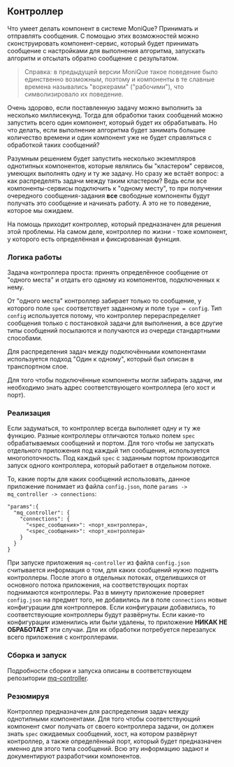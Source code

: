 ## Контроллер

Что умеет делать компонент в системе MoniQue?
Принимать и отправлять сообщения.
С помощью этих возможностей можно сконструировать компонент-сервис, который будет принимать сообщение с настройками для выполнения алгоритма, запускать алгоритм и отсылать обратно сообщение с результатом.

> Справка: в предыдущей версии MoniQue такое поведение было единственно возможным, поэтому и компоненты в те славные времена назывались "воркерами" ("рабочими"), что символизировало их поведение.

Очень здорово, если поставленную задачу можно выполнить за несколько миллисекунд.
Тогда для обработки таких сообщений можно запустить всего один компонент, который будет их обрабатывать.
Но что делать, если выполнение алгоритма будет занимать большее количество времени и один компонент уже не будет справляться с обработкой таких сообщений?

Разумным решением будет запустить несколько экземпляров однотипных компонентов, которые являлись бы "кластером" сервисов, умеющих выполнять одну и ту же задачу.
Но сразу же встаёт вопрос: а как распределять задачи между таким кластером?
Ведь если все компоненты-сервисы подключить к "одному месту", то при получении очередного сообщения-задания **все** свободные компоненты будут получать это сообщение и начинать работу.
А это не то поведение, которое мы ожидаем.

На помощь приходит контроллер, который предназначен для решения этой проблемы.
На самом деле, контроллер по жизни - тоже компонент, у которого есть определённая и фиксированная функция.

### Логика работы

Задача контроллера проста: принять определённое сообщение от "одного места" и отдать его одному из компонентов, подключенных к нему.

От "одного места" контроллер забирает только то сообщение, у которого поле `spec` соответствует заданному и поле `type = config`.
Тип `config` используется потому, что контроллер перераспределяет сообщения только с постановкой задачи для выполнения, а все другие типы сообщений посылаются и получаются из очереди стандартными способами.

Для распределения задач между подключёнными компонентами используется подход "Один к одному", который был описан в транспортном слое.

Для того чтобы подключённые компоненты могли забирать задачи, им необходимо знать адрес соответствующего контроллера (его хост и порт).

### Реализация

Если задуматься, то контроллер всегда выполняет одну и ту же функцию.
Разные контроллеры отличаются только полем `spec` обрабатываемых сообщений и портом.
Для того чтобы не запускать отдельного приложения под каждый тип сообщения, используется многопоточность.
Под каждый `spec` с заданным портом производится запуск одного контроллера, который работает в отдельном потоке.

То, какие порты для каких сообщений использовать, данное приложение понимает из файла `config.json`, полe `params -> mq_controller -> connections`:

```
"params":{
  "mq_controller": {
    "connections": {
      "<spec_сообщения>": <порт_контроллера>,
      "<spec_сообщения>": <порт_контроллера>
    } 
  }
}
```

При запуске приложения `mq-controller` из файла `config.json` считывается информация о том, для каких сообщений нужно поднять контроллеры.
После этого в отдельных потоках, отделившихся от основного потока приложения, на соответствующих портах поднимаются контроллеры.
Раз в минуту приложение проверяет `config.json` на предмет того, не добавились ли в поле `connections` новые конфигурации для контроллеров.
Если конфигурации добавились, то соответствующие контроллеры будут развёрнуты. 
Если какие-то конфигурации изменились или были удалены, то приложение **НИКАК НЕ ОБРАБОТАЕТ** эти случаи.
Для их обработки потребуется перезапуск всего приложения с контроллерами.

### Сборка и запуск

Подробности сборки и запуска описаны в соответствующем репозитории [mq-controller](https://github.com/biocad/mq-controller).

### Резюмируя

Контроллер предназначен для распределения задач между однотипными компонентами.
Для того чтобы соответствующий компонент смог получать от своего контроллера задачи, он должен знать `spec` ожидаемых сообщений, хост, на котором развёрнут контроллер, а также определённый порт, который будет предназначен именно для этого типа сообщений.
Всю эту информацию задают и документируют разработчики компонентов.





